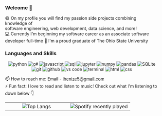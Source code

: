 ### Welcome 👋  

😄 On my profile you will find my passion side projects combining knowledge of  
software engineering, web development, data science, and more!  
💻 Currently I'm beginning my software career as an associate software developer full-time 
📖 I'm a proud graduate of The Ohio State University 
### Languages and Skills  
<!-- badges found at https://github.com/Ileriayo/markdown-badges -->
<div align="center">
  <img src="https://img.shields.io/badge/python-3776AB?style=for-the-badge&logo=python&logoColor=white" alt="python" />
  <img src="https://img.shields.io/badge/c%23-%23239120.svg?style=for-the-badge&logo=csharp&logoColor=white" alt="c#" />
  <img src="https://img.shields.io/badge/JavaScript-F7DF1E?style=for-the-badge&logo=javascript&logoColor=black" alt="javascript" />
  <img src="https://img.shields.io/badge/SQL-407AFC?style=for-the-badge&logo=icloud&logoColor=white" alt="sql" />
  <img src="https://img.shields.io/badge/jupyter-%23FA0F00.svg?style=for-the-badge&logo=jupyter&logoColor=white" alt="jupyter" />
  <img src="https://img.shields.io/badge/numpy-%23013243.svg?style=for-the-badge&logo=numpy&logoColor=white" alt="numpy" />
  <img src="https://img.shields.io/badge/pandas-%23150458.svg?style=for-the-badge&logo=pandas&logoColor=white" alt="pandas" />
  <img src="https://img.shields.io/badge/sqlite-003B57?style=for-the-badge&logo=sqlite&logoColor=white" alt="SQLite" />
  <img src="https://img.shields.io/badge/Git-F05032?style=for-the-badge&logo=git&logoColor=white" alt="git" />
  <img src="https://img.shields.io/badge/GitHub-100000?style=for-the-badge&logo=github&logoColor=white" alt="github" />
  <img src="https://img.shields.io/badge/vs%20code-007ACC?style=for-the-badge&logo=visual%20studio%20code&logoColor=white" alt="vs code" />
  <img src="https://img.shields.io/badge/terminal%20commands-black?style=for-the-badge&logo=windows%20terminal&logoColor=white" alt="terminal" />
  <img src="https://img.shields.io/badge/HTML-E34F26?style=for-the-badge&logo=html5&logoColor=white" alt="html" />
  <img src="https://img.shields.io/badge/css-1572B6?style=for-the-badge&logo=css3&logoColor=white" alt="css" />
</div>

📫 How to reach me: Email - lhenize5@gmail.com  
⚡ Fun fact: I love to read and listen to music! Check out what I'm listening to down below 👇  

<div align="center">
  <table width="100%">
    <tbody>
      <tr>
        <td width="50%" style="border: none !important;">
        <div align="center" width="100%">
          <img alt="Top Langs" src="https://github-readme-stats.vercel.app/api/top-langs/?username=LukeHenize&size_weight=0.5&count_weight=0.5" vertical-align="middle"/>
        </div>
        </td>
        <td width="50%" style="border: none !important;">
        <div align="center" width="100%">
          <img alt="Spotify recently played" src="https://spotify-recently-played-readme.vercel.app/api?user=rjwl1h4srwry9dq2fwsw2w200"vertical-align="middle"/>
        </div>
        </td>
      </tr>
    </tbody>
  <table>
<div>
